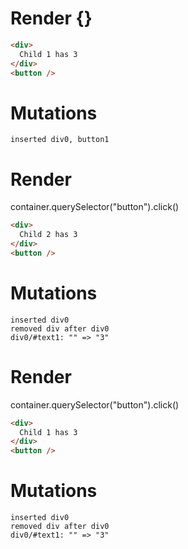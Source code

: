 # Render {}
```html
<div>
  Child 1 has 3
</div>
<button />
```

# Mutations
```
inserted div0, button1
```


# Render 
container.querySelector("button").click()

```html
<div>
  Child 2 has 3
</div>
<button />
```

# Mutations
```
inserted div0
removed div after div0
div0/#text1: "" => "3"
```


# Render 
container.querySelector("button").click()

```html
<div>
  Child 1 has 3
</div>
<button />
```

# Mutations
```
inserted div0
removed div after div0
div0/#text1: "" => "3"
```